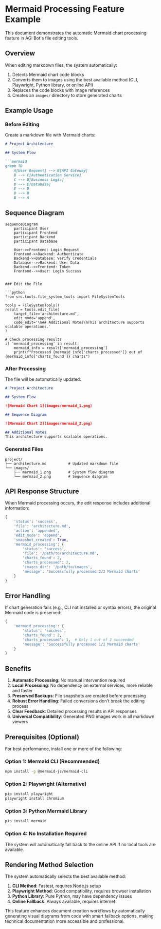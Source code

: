 # Mermaid Processing Feature Example

This document demonstrates the automatic Mermaid chart processing feature in AGI Bot's file editing tools.

## Overview

When editing markdown files, the system automatically:
1. Detects Mermaid chart code blocks
2. Converts them to images using the best available method (CLI, Playwright, Python library, or online API)
3. Replaces the code blocks with image references
4. Creates an `images/` directory to store generated charts

## Example Usage

### Before Editing

Create a markdown file with Mermaid charts:

```markdown
# Project Architecture

## System Flow

```mermaid
graph TD
    A[User Request] --> B[API Gateway]
    B --> C[Authentication Service]
    C --> D[Business Logic]
    D --> E[Database]
    E --> D
    D --> B
    B --> A
```

## Sequence Diagram

```mermaid
sequenceDiagram
    participant User
    participant Frontend
    participant Backend
    participant Database

    User->>Frontend: Login Request
    Frontend->>Backend: Authenticate
    Backend->>Database: Verify Credentials
    Database-->>Backend: User Data
    Backend-->>Frontend: Token
    Frontend-->>User: Login Success
```
```

### Edit the File

```python
from src.tools.file_system_tools import FileSystemTools

tools = FileSystemTools()
result = tools.edit_file(
    target_file='architecture.md',
    edit_mode='append',
    code_edit='\n## Additional Notes\nThis architecture supports scalable operations.'
)

# Check processing results
if 'mermaid_processing' in result:
    mermaid_info = result['mermaid_processing']
    print(f"Processed {mermaid_info['charts_processed']} out of {mermaid_info['charts_found']} charts")
```

### After Processing

The file will be automatically updated:

```markdown
# Project Architecture

## System Flow

![Mermaid Chart 1](images/mermaid_1.png)

## Sequence Diagram

![Mermaid Chart 2](images/mermaid_2.png)

## Additional Notes
This architecture supports scalable operations.
```

### Generated Files

```
project/
├── architecture.md          # Updated markdown file
└── images/
    ├── mermaid_1.png        # System flow diagram
    └── mermaid_2.png        # Sequence diagram
```

## API Response Structure

When Mermaid processing occurs, the edit response includes additional information:

```python
{
    'status': 'success',
    'file': 'architecture.md',
    'action': 'appended',
    'edit_mode': 'append',
    'snapshot_created': True,
    'mermaid_processing': {
        'status': 'success',
        'file': '/path/to/architecture.md',
        'charts_found': 2,
        'charts_processed': 2,
        'images_dir': '/path/to/images',
        'message': 'Successfully processed 2/2 Mermaid charts'
    }
}
```

## Error Handling

If chart generation fails (e.g., CLI not installed or syntax errors), the original Mermaid code is preserved:

```python
{
    'mermaid_processing': {
        'status': 'success',
        'charts_found': 2,
        'charts_processed': 1,  # Only 1 out of 2 succeeded
        'message': 'Successfully processed 1/2 Mermaid charts'
    }
}
```

## Benefits

1. **Automatic Processing**: No manual intervention required
2. **Local Processing**: No dependency on external services, more reliable and faster
3. **Preserved Backups**: File snapshots are created before processing
4. **Robust Error Handling**: Failed conversions don't break the editing process
5. **Clear Feedback**: Detailed processing results in API responses
6. **Universal Compatibility**: Generated PNG images work in all markdown viewers

## Prerequisites (Optional)

For best performance, install one or more of the following:

### Option 1: Mermaid CLI (Recommended)
```bash
npm install -g @mermaid-js/mermaid-cli
```

### Option 2: Playwright (Alternative)
```bash
pip install playwright
playwright install chromium
```

### Option 3: Python Mermaid Library
```bash
pip install mermaid
```

### Option 4: No Installation Required
The system will automatically fall back to the online API if no local tools are available.

## Rendering Method Selection

The system automatically selects the best available method:

1. **CLI Method**: Fastest, requires Node.js setup
2. **Playwright Method**: Good compatibility, requires browser installation
3. **Python Library**: Pure Python, may have dependency issues
4. **Online Fallback**: Always available, requires internet

This feature enhances document creation workflows by automatically generating visual diagrams from code with smart fallback options, making technical documentation more accessible and professional.